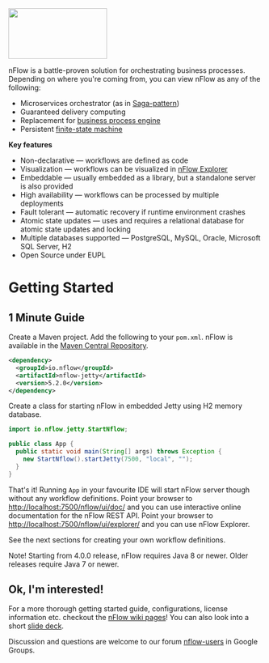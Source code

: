 <img src="https://github.com/NitorCreations/nflow/blob/master/nflow-documentation/nflow-logo-no-borders.png" height="100" width="195" />

nFlow is a battle-proven solution for orchestrating business processes. Depending on where you're coming from, you can view nFlow as any of the following:

* Microservices orchestrator (as in [Saga-pattern](https://microservices.io/patterns/data/saga.html))
* Guaranteed delivery computing
* Replacement for [business process engine](https://www.techopedia.com/definition/26689/business-process-engine-bpe)
* Persistent [finite-state machine](https://en.wikipedia.org/wiki/Finite-state_machine)

**Key features**

* Non-declarative &mdash; workflows are defined as code
* Visualization &mdash; workflows can be visualized in [nFlow Explorer](https://github.com/NitorCreations/nflow/tree/master/nflow-explorer)
* Embeddable &mdash; usually embedded as a library, but a standalone server is also provided
* High availability &mdash; workflows can be processed by multiple deployments
* Fault tolerant &mdash; automatic recovery if runtime environment crashes
* Atomic state updates &mdash; uses and requires a relational database for atomic state updates and locking
* Multiple databases supported &mdash; PostgreSQL, MySQL, Oracle, Microsoft SQL Server, H2
* Open Source under EUPL

# <a name="getting-started"></a>Getting Started

## <a name="one-minute-guide"></a>1 Minute Guide

Create a Maven project. Add the following to your  `pom.xml`. nFlow is available in the [Maven Central Repository](https://search.maven.org/search?q=g:io.nflow). 

```xml
<dependency>
  <groupId>io.nflow</groupId>
  <artifactId>nflow-jetty</artifactId>
  <version>5.2.0</version>
</dependency>
```
Create a class for starting nFlow in embedded Jetty using H2 memory database.

```java
import io.nflow.jetty.StartNflow;

public class App {
  public static void main(String[] args) throws Exception {
    new StartNflow().startJetty(7500, "local", "");
  }
}
```
That's it! Running `App` in your favourite IDE will start nFlow server though without any workflow definitions. 
Point your browser to [http://localhost:7500/nflow/ui/doc/](http://localhost:7500/nflow/ui/doc/) and you can use interactive online documentation for the nFlow REST API.
Point your browser to [http://localhost:7500/nflow/ui/explorer/](http://localhost:7500/nflow/ui/explorer/) and you can use nFlow Explorer.

See the next sections for creating your own workflow definitions.

Note! Starting from 4.0.0 release, nFlow requires Java 8 or newer. Older releases require Java 7 or newer.

## <a name="components"></a>Ok, I'm interested!

For a more thorough getting started guide, configurations, license information etc. checkout the [nFlow wiki pages](https://github.com/NitorCreations/nflow/wiki)! You can also look into a short [slide deck](https://github.com/NitorCreations/nflow/raw/master/nflow-documentation/presentations/nflow_presentation.pdf).

Discussion and questions are welcome to our forum [nflow-users](https://groups.google.com/forum/#!forum/nflow-users) in Google Groups.

